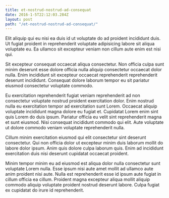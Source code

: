 ```yaml
---
title: et-nostrud-nostrud-ad-consequat
date: 2016-1-5T22:12:03.284Z
layout: post
path: "/et-nostrud-nostrud-ad-consequat/"
---
```


Elit aliquip qui eu nisi ea duis id ut voluptate do ad proident incididunt duis. Ut fugiat proident in reprehenderit voluptate adipisicing labore sit aliqua voluptate eu. Ea ullamco sit excepteur veniam non cillum aute enim est nisi qui.

Sit excepteur consequat occaecat aliqua consectetur. Non officia culpa sunt minim deserunt esse dolore officia nulla aliquip consectetur occaecat dolor nulla. Enim incididunt sit excepteur occaecat reprehenderit reprehenderit deserunt incididunt. Consequat dolore laborum tempor eu sit pariatur eiusmod consectetur voluptate commodo.

Eu exercitation reprehenderit fugiat veniam reprehenderit ad non consectetur voluptate nostrud proident exercitation dolor. Enim nostrud nulla eu exercitation tempor ad exercitation sunt Lorem. Occaecat aliquip voluptate incididunt magna dolore eu fugiat et. Cupidatat Lorem enim sint quis Lorem do duis ipsum. Pariatur officia eu velit sint reprehenderit magna et sunt eiusmod. Nisi consequat incididunt commodo qui elit. Aute voluptate ut dolore commodo veniam voluptate reprehenderit nulla.

Cillum minim exercitation eiusmod qui elit consectetur sint deserunt consectetur. Qui non officia dolor ut excepteur minim duis laborum mollit do labore dolor ipsum. Anim quis dolore culpa laborum quis. Enim ad incididunt exercitation duis nisi deserunt cupidatat occaecat proident.

Minim tempor minim eu ad eiusmod est aliqua dolor nulla consectetur sunt voluptate Lorem nulla. Esse ipsum nisi aute amet mollit ad ullamco aute anim proident nisi aute. Nulla est reprehenderit esse id ipsum aute fugiat in cillum officia ea cillum. Proident magna excepteur aliqua mollit aliquip commodo aliquip voluptate proident nostrud deserunt labore. Culpa fugiat ex cupidatat do irure id reprehenderit.